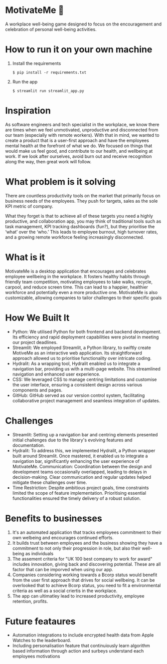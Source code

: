 # MotivateMe 🧠
A workplace well-being game designed to focus on the encouragement and celebration of personal well-being activities.  
<!-- 
A simple Streamlit app template for you to modify!

[![Open in Streamlit](https://static.streamlit.io/badges/streamlit_badge_black_white.svg)](https://blank-app-template.streamlit.app/) -->

# How to run it on your own machine

1. Install the requirements

   ```
   $ pip install -r requirements.txt
   ```

2. Run the app

   ```
   $ streamlit run streamlit_app.py
   ```

# Inspiration
As software engineers and tech specialist in the workplace, we know there are times when we feel unmotivated, unproductive and disconnected from our team (especially with remote workers). With that in mind, we wanted to create a product that is a user-first approach and have the employees mental health at the forefront of what we do. We focused on things that would make us feel good, and contribute to our health, and wellbeing at work. If we look after ourselves, avoid burn out and receive recognition along the way, then great work will follow.

# What problem is it solving
There are countless productivity tools on the market that primarily focus on business needs of the employees. They push for targets, sales as the sole KPI metric of company. 

What they forget is that to achieve all of these targets you need a highly productive, and collaboration app, you may think of traditional tools such as task management, KPI tracking dashboards (fun?), but they prioritise the ‘what’ over the ‘who.’ This leads to employee burnout, high turnover rates, and a growing remote workforce feeling increasingly disconnected. 

# What is it
MotivateMe is a desktop application that encourages and celebrates employee wellbeing in the workplace. It fosters healthy habits through friendly team competition, motivating employees to take walks, recycle, carpool, and reduce screen time. This can lead to a happier, healthier workforce and potentially even a more productive one. MotivateMe is also customizable, allowing companies to tailor challenges to their specific goals

# How We Built It

- Python: We utilised Python for both frontend and backend development. Its efficiency and rapid deployment capabilities were pivotal in meeting our project deadlines.
- Streamlit: We employed Streamlit, a Python library, to swiftly create MotiveMe as an interactive web application. Its straightforward approach allowed us to prioritise functionality over intricate coding.
- Hydralit: As a wrapping tool, Hydralit enabled us to integrate a navigation bar, providing us with a multi-page website. This streamlined navigation and enhanced user experience.
- CSS: We leveraged CSS to manage centring limitations and customise the user interface, ensuring a consistent design across various components and pages.
- GitHub: GitHub served as our version control system, facilitating collaborative project management and seamless integration of updates.

# Challenges
- Streamlit: Setting up a navigation bar and centring elements presented initial challenges due to the library's evolving features and documentation.
- Hydralit: To address this, we implemented Hydralit, a Python wrapper built around Streamlit. Once mastered, it enabled us to integrate a navigation bar, significantly enhancing the user experience of MotivateMe.
Communication: Coordination between the design and development teams occasionally overlapped, leading to delays in decision-making. Clear communication and regular updates helped mitigate these challenges over time.
- Time Restriction: Despite ambitious project goals, time constraints limited the scope of feature implementation. Prioritising essential functionalities ensured the timely delivery of a robust solution.



# Benefits to businesses

1. It's an automated application that tracks employees commitment to their own welbeing and encourages continued efforts. 
2. It builds trust between employees and the business showing they have a commitment to not only their progression in role, but also their well-being as individuals  
3. The assement criteria for "UK 100 best company to work for award" includes innovation, giving back and discovering potential. These are all factor that can be imporved when using our app. 
4. Companies considering working towards a Bcorp status would benefit from the user first approach that drives for social wellbeing. It can be overlooked that to achieve Bcorp status, you need to fit a environmental criteria as well as a social criertis in the workplace. 
5. The app can ultimatley lead to increased productivity, employee retention, profits. 

# Future feataures

- Automation integrations to include encrypted health data from Apple Watches to the leaderboard. 
- Including personalisation feature that continuiously learn algorithm based information through action and surbeys understand each employees motivations
